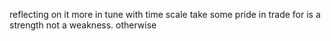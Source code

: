 reflecting on it more
in tune with
time scale
take some pride in
trade for
is a strength not a weakness.
otherwise